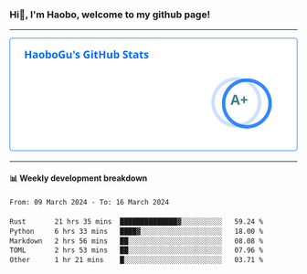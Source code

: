 <!--<h2 align="center"> Hi👋, I'm Haobo, welcome to my github page! </h2>-->
### Hi👋, I'm Haobo, welcome to my github page!
-------

<img href="https://github.com/HaoboGu" src="assets/stats.svg" alt="github stats" /> 

-------

#### 📊 **Weekly development breakdown**
<!--START_SECTION:waka-->

```txt
From: 09 March 2024 - To: 16 March 2024

Rust       21 hrs 35 mins  ██████████████▓░░░░░░░░░░   59.24 %
Python     6 hrs 33 mins   ████▓░░░░░░░░░░░░░░░░░░░░   18.00 %
Markdown   2 hrs 56 mins   ██░░░░░░░░░░░░░░░░░░░░░░░   08.08 %
TOML       2 hrs 53 mins   ██░░░░░░░░░░░░░░░░░░░░░░░   07.96 %
Other      1 hr 21 mins    █░░░░░░░░░░░░░░░░░░░░░░░░   03.71 %
```

<!--END_SECTION:waka-->
<!--
backup url: https://github-readme-status-dusky-ten.vercel.app/api?username=HaoboGu&count_private=true&show_icons=true&theme=transparent&border_color=2f80ed
-->
<!--
**HaoboGu/HaoboGu** is a ✨ _special_ ✨ repository because its `README.md` (this file) appears on your GitHub profile.

Here are some ideas to get you started:

- 🔭 I’m currently working on AI-assisted programming tools
- 🌱 I’m currently learning ...
- 👯 I’m looking to collaborate on ...
- 🤔 I’m looking for help with ...
- 💬 Ask me about ...
- 📫 How to reach me: ...
- 😄 Pronouns: ...
- ⚡ Fun fact: ...
-->

